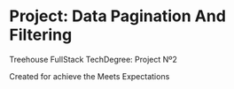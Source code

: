 # Project: Data Pagination And Filtering
Treehouse FullStack TechDegree: Project Nº2

Created for achieve the Meets Expectations